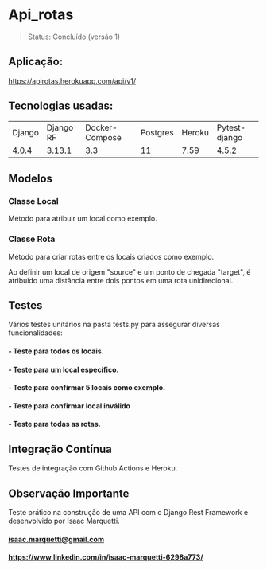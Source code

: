 # Api_rotas

> Status: Concluído (versão 1)

## Aplicação:
https://apirotas.herokuapp.com/api/v1/
## Tecnologias usadas:
<table>
  <tr>
    <td>Django</td>
    <td>Django RF</td>
    <td>Docker-Compose</td>
    <td>Postgres</td>
    <td>Heroku</td>
    <td>Pytest-django</td>

  </tr>
  <tr>
    <td>4.0.4</td>
    <td>3.13.1</td>
    <td> 3.3 </td>
    <td>11</td>
    <td>7.59</td>
    <td>4.5.2</td>

  </tr>
</table>

## Modelos
### Classe Local

Método para atribuir um local como exemplo.

### Classe Rota

Método para criar rotas entre os locais criados como exemplo.

Ao definir um local de origem "source" e um ponto de chegada "target",
é atribuido uma distância entre dois pontos em uma rota unidirecional.

## Testes

Vários testes unitários na pasta tests.py para assegurar
diversas funcionalidades:

#### - Teste para todos os locais.
#### - Teste para um local específico.
#### - Teste para confirmar 5 locais como exemplo.
#### - Teste para confirmar local inválido
#### - Teste para todas as rotas.

## Integração Contínua

Testes de integração com Github Actions e Heroku.

## Observação Importante

Teste prático na construção de uma API
com o Django Rest Framework e desenvolvido por Isaac Marquetti.

#### isaac.marquetti@gmail.com
#### https://www.linkedin.com/in/isaac-marquetti-6298a773/
